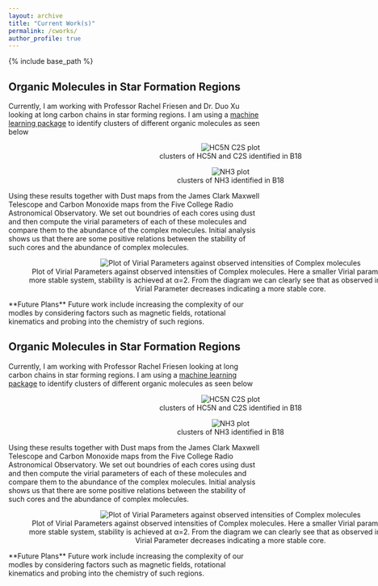 ```yaml
---
layout: archive
title: "Current Work(s)"
permalink: /cworks/
author_profile: true
---
```

{% include base_path %}

## Organic Molecules in Star Formation Regions

Currently, I am working with Professor Rachel Friesen and Dr. Duo Xu looking at long carbon chains in star forming regions. I am using a [machine learning package](https://github.com/jdhenshaw/acorns) to identify clusters of different organic molecules as seen below 
<div style="text-align: center;">
  <figure style="width:800px">
	  <img src="/HC5N_C2S.png" alt="HC5N C2S plot">
	  <figcaption>clusters of HC5N and C2S identified in B18 </figcaption>
      </figure>
    <figure style="width:800px">
	  <img src="/NH3.png" alt="NH3 plot">
	  <figcaption>clusters of NH3 identified in B18 </figcaption>
      </figure>
        </div>
Using these results together with Dust maps from the James Clark Maxwell Telescope and Carbon Monoxide maps from the Five College Radio Astronomical Observatory. We set out boundries of each cores using dust and then compute the virial parameters of each of these molecules and compare them to the abundance of the complex molecules. Initial analysis shows us that there are some positive relations between the stability of such cores and the abundance of complex molecules. 
<div style="text-align: center;">
  <figure style="width:800px">
	  <img src="/Virial%20Analysis.png" alt="Plot of Virial Parameters against observed intensities of Complex molecules">
	  <figcaption> Plot of Virial Parameters against observed intensities of Complex molecules. Here a smaller Virial parameter indicates a more stable system, stability is achieved at α=2. From the diagram we can clearly see that as observed intensities inceas Virial Parameter decreases indicating a more stable core.  </figcaption>
      </figure>
        </div>
**Future Plans**
Future work include increasing the complexity of our modles by considering factors such as magnetic fields, rotational kinematics and probing into the chemistry of such regions.

## Organic Molecules in Star Formation Regions

Currently, I am working with Professor Rachel Friesen looking at long carbon chains in star forming regions. I am using a [machine learning package](https://github.com/jdhenshaw/acorns) to identify clusters of different organic molecules as seen below
<div style="text-align: center;">
  <figure style="width:800px">
	  <img src="/HC5N_C2S.png" alt="HC5N C2S plot">
	  <figcaption>clusters of HC5N and C2S identified in B18 </figcaption>
      </figure>
    <figure style="width:800px">
	  <img src="/NH3.png" alt="NH3 plot">
	  <figcaption>clusters of NH3 identified in B18 </figcaption>
      </figure>
        </div>
Using these results together with Dust maps from the James Clark Maxwell Telescope and Carbon Monoxide maps from the Five College Radio Astronomical Observatory. We set out boundries of each cores using dust and then compute the virial parameters of each of these molecules and compare them to the abundance of the complex molecules. Initial analysis shows us that there are some positive relations between the stability of such cores and the abundance of complex molecules. 
<div style="text-align: center;">
  <figure style="width:800px">
	  <img src="/Virial%20Analysis.png" alt="Plot of Virial Parameters against observed intensities of Complex molecules">
	  <figcaption> Plot of Virial Parameters against observed intensities of Complex molecules. Here a smaller Virial parameter indicates a more stable system, stability is achieved at α=2. From the diagram we can clearly see that as observed intensities inceas Virial Parameter decreases indicating a more stable core.  </figcaption>
      </figure>
        </div>
**Future Plans**
Future work include increasing the complexity of our modles by considering factors such as magnetic fields, rotational kinematics and probing into the chemistry of such regions.